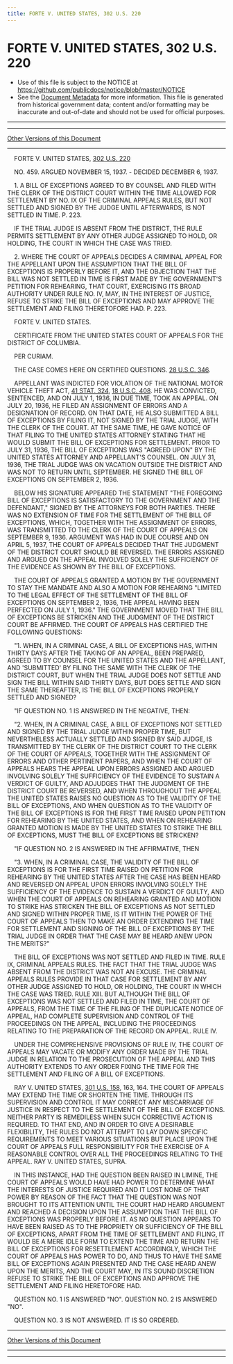 ```yaml
---
title: FORTE V. UNITED STATES, 302 U.S. 220
---
```


# FORTE V. UNITED STATES, 302 U.S. 220

* Use of this file is subject to the NOTICE at https://github.com/publicdocs/notice/blob/master/NOTICE
* See the [Document Metadata](../../../index.md) for more information.
  This file is generated from historical government data; content and/or formatting may be inaccurate and out-of-date and should not be used for official purposes.

----------
----------

[Other Versions of this Document](https://publicdocs.github.io/go/links?ns=uslm-x&ref=%2Fus%2Fcourts%2Fscotus%2FusReporter%2F302%2F220)

----------

    FORTE V. UNITED STATES, [302 U.S. 220][/us/courts/scotus/usReporter/302/220]

    NO. 459.  ARGUED NOVEMBER 15, 1937.  - DECIDED DECEMBER 6, 1937.

    1.  A BILL OF EXCEPTIONS AGREED TO BY COUNSEL AND FILED WITH THE CLERK OF THE DISTRICT COURT WITHIN THE TIME ALLOWED FOR SETTLEMENT BY NO. IX OF THE CRIMINAL APPEALS RULES, BUT NOT SETTLED AND SIGNED BY THE JUDGE UNTIL AFTERWARDS, IS NOT SETTLED IN TIME.  P. 223.

    IF THE TRIAL JUDGE IS ABSENT FROM THE DISTRICT, THE RULE PERMITS SETTLEMENT BY ANY OTHER JUDGE ASSIGNED TO HOLD, OR HOLDING, THE COURT IN WHICH THE CASE WAS TRIED.

    2.  WHERE THE COURT OF APPEALS DECIDES A CRIMINAL APPEAL FOR THE APPELLANT UPON THE ASSUMPTION THAT THE BILL OF EXCEPTIONS IS PROPERLY BEFORE IT, AND THE OBJECTION THAT THE BILL WAS NOT SETTLED IN TIME IS FIRST MADE BY THE GOVERNMENT'S PETITION FOR REHEARING, THAT COURT, EXERCISING ITS BROAD AUTHORITY UNDER RULE NO. IV, MAY, IN THE INTEREST OF JUSTICE, REFUSE TO STRIKE THE BILL OF EXCEPTIONS AND MAY APPROVE THE SETTLEMENT AND FILING THERETOFORE HAD.  P. 223.

    FORTE V. UNITED STATES.

    CERTIFICATE FROM THE UNITED STATES COURT OF APPEALS FOR THE DISTRICT OF COLUMBIA.

    PER CURIAM.

    THE CASE COMES HERE ON CERTIFIED QUESTIONS.  [28 U.S.C. 346][/us/usc/t28/s346].

    APPELLANT WAS INDICTED FOR VIOLATION OF THE NATIONAL MOTOR VEHICLE THEFT ACT, [41 STAT. 324][/us/stat/41/324], [18 U.S.C. 408][/us/usc/t18/s408].  HE WAS CONVICTED, SENTENCED, AND ON JULY 1, 1936, IN DUE TIME, TOOK AN APPEAL.  ON JULY 20, 1936, HE FILED AN ASSIGNMENT OF ERRORS AND A DESIGNATION OF RECORD.  ON THAT DATE, HE ALSO SUBMITTED A BILL OF EXCEPTIONS BY FILING IT, NOT SIGNED BY THE TRIAL JUDGE, WITH THE CLERK OF THE COURT.  AT THE SAME TIME, HE GAVE NOTICE OF THAT FILING TO THE UNITED STATES ATTORNEY STATING THAT HE WOULD SUBMIT THE BILL OF EXCEPTIONS FOR SETTLEMENT.  PRIOR TO JULY 31, 1936, THE BILL OF EXCEPTIONS WAS "AGREED UPON" BY THE UNITED STATES ATTORNEY AND APPELLANT'S COUNSEL.  ON JULY 31, 1936, THE TRIAL JUDGE WAS ON VACATION OUTSIDE THE DISTRICT AND WAS NOT TO RETURN UNTIL SEPTEMBER.  HE SIGNED THE BILL OF EXCEPTIONS ON SEPTEMBER 2, 1936.

    BELOW HIS SIGNATURE APPEARED THE STATEMENT "THE FOREGOING BILL OF EXCEPTIONS IS SATISFACTORY TO THE GOVERNMENT AND THE DEFENDANT," SIGNED BY THE ATTORNEYS FOR BOTH PARTIES.  THERE WAS NO EXTENSION OF TIME FOR THE SETTLEMENT OF THE BILL OF EXCEPTIONS, WHICH, TOGETHER WITH THE ASSIGNMENT OF ERRORS, WAS TRANSMITTED TO THE CLERK OF THE COURT OF APPEALS ON SEPTEMBER 9, 1936.  ARGUMENT WAS HAD IN DUE COURSE AND ON APRIL 5, 1937, THE COURT OF APPEALS DECIDED THAT THE JUDGMENT OF THE DISTRICT COURT SHOULD BE REVERSED.  THE ERRORS ASSIGNED AND ARGUED ON THE APPEAL INVOLVED SOLELY THE SUFFICIENCY OF THE EVIDENCE AS SHOWN BY THE BILL OF EXCEPTIONS.

    THE COURT OF APPEALS GRANTED A MOTION BY THE GOVERNMENT TO STAY THE MANDATE AND ALSO A MOTION FOR REHEARING "LIMITED TO THE LEGAL EFFECT OF THE SETTLEMENT OF THE BILL OF EXCEPTIONS ON SEPTEMBER 2, 1936, THE APPEAL HAVING BEEN PERFECTED ON JULY 1, 1936."  THE GOVERNMENT MOVED THAT THE BILL OF EXCEPTIONS BE STRICKEN AND THE JUDGMENT OF THE DISTRICT COURT BE AFFIRMED.  THE COURT OF APPEALS HAS CERTIFIED THE FOLLOWING QUESTIONS:

    "1.  WHEN, IN A CRIMINAL CASE, A BILL OF EXCEPTIONS HAS, WITHIN THIRTY DAYS AFTER THE TAKING OF AN APPEAL, BEEN PREPARED, AGREED TO BY COUNSEL FOR THE UNITED STATES AND THE APPELLANT, AND 'SUBMITTED' BY FILING THE SAME WITH THE CLERK OF THE DISTRICT COURT, BUT WHEN THE TRIAL JUDGE DOES NOT SETTLE AND SIGN THE BILL WITHIN SAID THIRTY DAYS, BUT DOES SETTLE AND SIGN THE SAME THEREAFTER, IS THE BILL OF EXCEPTIONS PROPERLY SETTLED AND SIGNED?

    "IF QUESTION NO. 1 IS ANSWERED IN THE NEGATIVE, THEN:

    "2.  WHEN, IN A CRIMINAL CASE, A BILL OF EXCEPTIONS NOT SETTLED AND SIGNED BY THE TRIAL JUDGE WITHIN PROPER TIME, BUT NEVERTHELESS ACTUALLY SETTLED AND SIGNED BY SAID JUDGE, IS TRANSMITTED BY THE CLERK OF THE DISTRICT COURT TO THE CLERK OF THE COURT OF APPEALS, TOGETHER WITH THE ASSIGNMENT OF ERRORS AND OTHER PERTINENT PAPERS, AND WHEN THE COURT OF APPEALS HEARS THE APPEAL UPON ERRORS ASSIGNED AND ARGUED INVOLVING SOLELY THE SUFFICIENCY OF THE EVIDENCE TO SUSTAIN A VERDICT OF GUILTY, AND ADJUDGES THAT THE JUDGMENT OF THE DISTRICT COURT BE REVERSED, AND WHEN THROUGHOUT THE APPEAL THE UNITED STATES RAISES NO QUESTION AS TO THE VALIDITY OF THE BILL OF EXCEPTIONS, AND WHEN QUESTION AS TO THE VALIDITY OF THE BILL OF EXCEPTIONS IS FOR THE FIRST TIME RAISED UPON PETITION FOR REHEARING BY THE UNITED STATES, AND WHEN ON REHEARING GRANTED MOTION IS MADE BY THE UNITED STATES TO STRIKE THE BILL OF EXCEPTIONS, MUST THE BILL OF EXCEPTIONS BE STRICKEN?

    "IF QUESTION NO. 2 IS ANSWERED IN THE AFFIRMATIVE, THEN

    "3.  WHEN, IN A CRIMINAL CASE, THE VALIDITY OF THE BILL OF EXCEPTIONS IS FOR THE FIRST TIME RAISED ON PETITION FOR REHEARING BY THE UNITED STATES AFTER THE CASE HAS BEEN HEARD AND REVERSED ON APPEAL UPON ERRORS INVOLVING SOLELY THE SUFFICIENCY OF THE EVIDENCE TO SUSTAIN A VERDICT OF GUILTY, AND WHEN THE COURT OF APPEALS ON REHEARING GRANTED AND MOTION TO STRIKE HAS STRICKEN THE BILL OF EXCEPTIONS AS NOT SETTLED AND SIGNED WITHIN PROPER TIME, IS IT WITHIN THE POWER OF THE COURT OF APPEALS THEN TO MAKE AN ORDER EXTENDING THE TIME FOR SETTLEMENT AND SIGNING OF THE BILL OF EXCEPTIONS BY THE TRIAL JUDGE IN ORDER THAT THE CASE MAY BE HEARD ANEW UPON THE MERITS?"

    THE BILL OF EXCEPTIONS WAS NOT SETTLED AND FILED IN TIME.  RULE IX, CRIMINAL APPEALS RULES.  THE FACT THAT THE TRIAL JUDGE WAS ABSENT FROM THE DISTRICT WAS NOT AN EXCUSE.  THE CRIMINAL APPEALS RULES PROVIDE IN THAT CASE FOR SETTLEMENT BY ANY OTHER JUDGE ASSIGNED TO HOLD, OR HOLDING, THE COURT IN WHICH THE CASE WAS TRIED.  RULE XIII.  BUT ALTHOUGH THE BILL OF EXCEPTIONS WAS NOT SETTLED AND FILED IN TIME, THE COURT OF APPEALS, FROM THE TIME OF THE FILING OF THE DUPLICATE NOTICE OF APPEAL, HAD COMPLETE SUPERVISION AND CONTROL OF THE PROCEEDINGS ON THE APPEAL, INCLUDING THE PROCEEDINGS RELATING TO THE PREPARATION OF THE RECORD ON APPEAL.  RULE IV.

    UNDER THE COMPREHENSIVE PROVISIONS OF RULE IV, THE COURT OF APPEALS MAY VACATE OR MODIFY ANY ORDER MADE BY THE TRIAL JUDGE IN RELATION TO THE PROSECUTION OF THE APPEAL AND THIS AUTHORITY EXTENDS TO ANY ORDER FIXING THE TIME FOR THE SETTLEMENT AND FILING OF A BILL OF EXCEPTIONS.

    RAY V. UNITED STATES, [301 U.S. 158][/us/courts/scotus/usReporter/301/158], 163, 164.  THE COURT OF APPEALS MAY EXTEND THE TIME OR SHORTEN THE TIME.  THROUGH ITS SUPERVISION AND CONTROL IT MAY CORRECT ANY MISCARRIAGE OF JUSTICE IN RESPECT TO THE SETTLEMENT OF THE BILL OF EXCEPTIONS.  NEITHER PARTY IS REMEDILESS WHEN SUCH CORRECTIVE ACTION IS REQUIRED.  TO THAT END, AND IN ORDER TO GIVE A DESIRABLE FLEXIBILITY, THE RULES DO NOT ATTEMPT TO LAY DOWN SPECIFIC REQUIREMENTS TO MEET VARIOUS SITUATIONS BUT PLACE UPON THE COURT OF APPEALS FULL RESPONSIBILITY FOR THE EXERCISE OF A REASONABLE CONTROL OVER ALL THE PROCEEDINGS RELATING TO THE APPEAL.  RAY V. UNITED STATES, SUPRA.

    IN THIS INSTANCE, HAD THE QUESTION BEEN RAISED IN LIMINE, THE COURT OF APPEALS WOULD HAVE HAD POWER TO DETERMINE WHAT THE INTERESTS OF JUSTICE REQUIRED AND IT LOST NONE OF THAT POWER BY REASON OF THE FACT THAT THE QUESTION WAS NOT BROUGHT TO ITS ATTENTION UNTIL THE COURT HAD HEARD ARGUMENT AND REACHED A DECISION UPON THE ASSUMPTION THAT THE BILL OF EXCEPTIONS WAS PROPERLY BEFORE IT.  AS NO QUESTION APPEARS TO HAVE BEEN RAISED AS TO THE PROPRIETY OR SUFFICIENCY OF THE BILL OF EXCEPTIONS, APART FROM THE TIME OF SETTLEMENT AND FILING, IT WOULD BE A MERE IDLE FORM TO EXTEND THE TIME AND RETURN THE BILL OF EXCEPTIONS FOR RESETTLEMENT ACCORDINGLY, WHICH THE COURT OF APPEALS HAS POWER TO DO, AND THUS TO HAVE THE SAME BILL OF EXCEPTIONS AGAIN PRESENTED AND THE CASE HEARD ANEW UPON THE MERITS, AND THE COURT MAY, IN ITS SOUND DISCRETION REFUSE TO STRIKE THE BILL OF EXCEPTIONS AND APPROVE THE SETTLEMENT AND FILING HERETOFORE HAD.

    QUESTION NO. 1 IS ANSWERED "NO".  QUESTION NO. 2 IS ANSWERED "NO".

    QUESTION NO. 3 IS NOT ANSWERED.  IT IS SO ORDERED.

----------

[Other Versions of this Document](https://publicdocs.github.io/go/links?ns=uslm-x&ref=%2Fus%2Fcourts%2Fscotus%2FusReporter%2F302%2F220)

----------
----------

[/us/courts/scotus/usReporter/302/220]: https://publicdocs.github.io/go/links?ns=uslm-x&ref=%2Fus%2Fcourts%2Fscotus%2FusReporter%2F302%2F220
[/us/usc/t28/s346]: https://publicdocs.github.io/go/links?ns=uslm&ref=%2Fus%2Fusc%2Ft28%2Fs346
[/us/stat/41/324]: https://publicdocs.github.io/go/links?ns=uslm&ref=%2Fus%2Fstat%2F41%2F324
[/us/usc/t18/s408]: https://publicdocs.github.io/go/links?ns=uslm&ref=%2Fus%2Fusc%2Ft18%2Fs408
[/us/courts/scotus/usReporter/301/158]: https://publicdocs.github.io/go/links?ns=uslm-x&ref=%2Fus%2Fcourts%2Fscotus%2FusReporter%2F301%2F158


